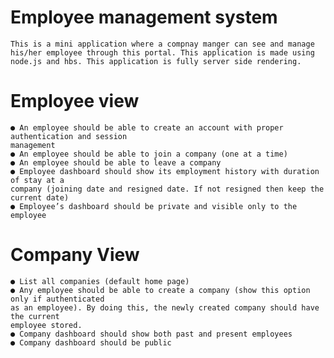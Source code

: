 # Employee management system 
     
    This is a mini application where a compnay manger can see and manage his/her employee through this portal. This application is made using node.js and hbs. This application is fully server side rendering.

# Employee view

    ● An employee should be able to create an account with proper authentication and session
    management
    ● An employee should be able to join a company (one at a time)
    ● An employee should be able to leave a company
    ● Employee dashboard should show its employment history with duration of stay at a
    company (joining date and resigned date. If not resigned then keep the current date)
    ● Employee’s dashboard should be private and visible only to the employee
    
# Company View

    ● List all companies (default home page)
    ● Any employee should be able to create a company (show this option only if authenticated
    as an employee). By doing this, the newly created company should have the current
    employee stored.
    ● Company dashboard should show both past and present employees
    ● Company dashboard should be public
